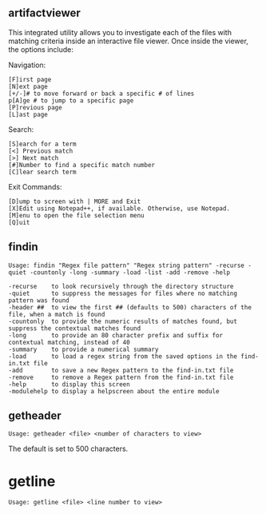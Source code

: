## artifactviewer
This integrated utility allows you to investigate each of the files with matching criteria inside an interactive file viewer.
Once inside the viewer, the options include:

Navigation:

	[F]irst page
	[N]ext page
	[+/-]# to move forward or back a specific # of lines
	p[A]ge # to jump to a specific page
	[P]revious page
	[L]ast page

Search:

	[S]earch for a term
	[<] Previous match
	[>] Next match
	[#]Number to find a specific match number
	[C]lear search term

Exit Commands:

	[D]ump to screen with | MORE and Exit
	[X]Edit using Notepad++, if available. Otherwise, use Notepad.
	[M]enu to open the file selection menu
	[Q]uit
## findin

	Usage: findin "Regex file pattern" "Regex string pattern" -recurse -quiet -countonly -long -summary -load -list -add -remove -help

	-recurse    to look recursively through the directory structure
	-quiet      to suppress the messages for files where no matching pattern was found
	-header ##  to view the first ## (defaults to 500) characters of the file, when a match is found
	-countonly  to provide the numeric results of matches found, but suppress the contextual matches found
	-long       to provide an 80 character prefix and suffix for contextual matching, instead of 40
	-summary    to provide a numerical summary
	-load       to load a regex string from the saved options in the find-in.txt file
	-add        to save a new Regex pattern to the find-in.txt file
	-remove     to remove a Regex pattern from the find-in.txt file
	-help       to display this screen
 	-modulehelp to display a helpscreen about the entire module
	
## getheader

	Usage: getheader <file> <number of characters to view>
	
The default is set to 500 characters.
# getline

	Usage: getline <file> <line number to view>
